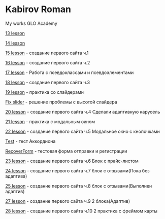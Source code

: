 
# Kabirov Roman
My works GLO Academy


[13 lesson](https://romanov09.github.io/Lesson_13/ "13")

[14 lesson](https://romanov09.github.io/Lesson_14/ "14")

[15 lesson](https://romanov09.github.io/Lesson_15/ "15") - создание первого сайта ч.1

[16 lesson](https://romanov09.github.io/Lesson_16/ "16") - создание первого сайта ч.2

[17 lesson](https://romanov09.github.io/Lesson_17/ "17") - Работа с псевдоклассами и псевдоэлементами

[18 lesson](https://romanov09.github.io/Lesson_18/ "18") - создание первого сайта ч.3

[19 lesson](https://romanov09.github.io/Lesson_19/ "19") - практика со слайдерами

[Fix slider](https://romanov09.github.io/Fix%20Slider/ "Fix slider") - решение проблемы с высотой слайдера

[20 lesson](https://romanov09.github.io/Lesson_20/ "20") - создание первого сайта ч.4 Сделали адаптивную карусель

[21 lesson](https://romanov09.github.io/Lesson_21/ "21") - практика с модальным окном

[22 lesson](https://romanov09.github.io/Lesson_22/ "22") - создание первого сайта ч.5 Модальное окно с кнопочками

[Test](https://romanov09.github.io/Test/ "Accordion") - тест Аккордиона

[RecoverForm](https://romanov09.github.io/RecoverForm/ "RecoverForm") - тестовая форма отправки и регистрации

[23 lesson](https://romanov09.github.io/Lesson_23/ "23") - создание первого сайта ч.6 Блок с прайс-листом

[24 lesson](https://romanov09.github.io/Lesson_24/ "24") - создание первого сайта ч.7 блок с отзывами(Пока без адаптива)

[25 lesson](https://romanov09.github.io/Lesson_25/ "25") - создание первого сайта ч.8 блок с отзывами(Выполнен адаптив)

[27 lesson](https://romanov09.github.io/Lesson_27/ "27") - создание первого сайта ч.9 2 блока(Адаптив)

[28 lesson](https://romanov09.github.io/Lesson_28/ "28") - создание первого сайта ч.10 2 практика с фреймом карты
